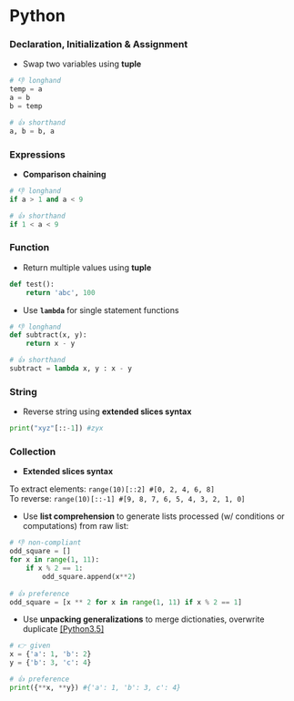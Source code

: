 # Python

### Declaration, Initialization & Assignment
+ Swap two variables using **tuple**
```py
# 👎 longhand
temp = a
a = b
b = temp

# 👍 shorthand
a, b = b, a
```


### Expressions
+ **Comparison chaining**
```py
# 👎 longhand
if a > 1 and a < 9

# 👍 shorthand
if 1 < a < 9
```


### Function
+ Return multiple values using **tuple**
```py
def test():
    return 'abc', 100
```

+ Use **```lambda```** for single statement functions
```py
# 👎 longhand
def subtract(x, y): 
    return x - y

# 👍 shorthand
subtract = lambda x, y : x - y
```


### String
+ Reverse string using **extended slices syntax**
```py
print("xyz"[::-1]) #zyx
```



### Collection
+ **Extended slices syntax**
 
To extract elements: ```range(10)[::2] #[0, 2, 4, 6, 8]```   
To reverse: ```range(10)[::-1] #[9, 8, 7, 6, 5, 4, 3, 2, 1, 0]```

+ Use **list comprehension** to generate lists processed (w/ conditions or computations) from raw list:
```py
# 👎 non-compliant
odd_square = [] 
for x in range(1, 11): 
    if x % 2 == 1: 
        odd_square.append(x**2)
        
# 👍 preference
odd_square = [x ** 2 for x in range(1, 11) if x % 2 == 1] 
```

+ Use **unpacking generalizations** to merge dictionaties, overwrite duplicate [[Python3.5]](https://www.python.org/dev/peps/pep-0448/)
```py
# 👉 given
x = {'a': 1, 'b': 2}
y = {'b': 3, 'c': 4}

# 👍 preference
print({**x, **y}) #{'a': 1, 'b': 3, c': 4}
```
